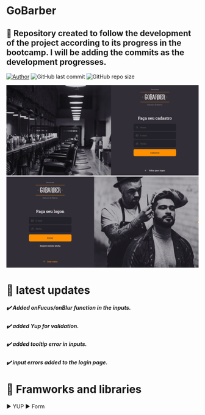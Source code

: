 # GoBarber

## :rocket: Repository created to follow the development of the project according to its progress in the bootcamp. I will be adding the commits as the development progresses.






[![Author](https://img.shields.io/badge/author-AntonioSilvaAzevedo-blue?style=plastic)](https://github.com/AntonioSilvaAzevedo)
![GitHub last commit](https://img.shields.io/github/last-commit/AntonioSilvaAzevedo/GoBarber---Front?style=plastic)
![GitHub repo size](https://img.shields.io/github/repo-size/AntonioSilvaAzevedo/GoBarber---Front?style=plastic)


![](.github/gobabr.png)
 ![](.github/gobarberSingIn.png)


# :eyes: latest updates

##### :heavy_check_mark: Added onFucus/onBlur function in the inputs.
##### :heavy_check_mark: added Yup for validation.
##### :heavy_check_mark: added tooltip error in inputs.
##### :heavy_check_mark: input errors added to the login page.

# :blue_book: Framworks and libraries

:arrow_forward: YUP
:arrow_forward: Form



